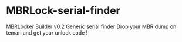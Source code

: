 MBRLock-serial-finder
=====================

MBRLocker Builder v0.2 Generic serial finder
Drop your MBR dump on temari and get your unlock code !
